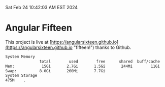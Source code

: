 Sat Feb 24 10:42:03 AM EST 2024

# Angular Fifteen


This project is live at [https://angularsixteen.github.io](https://angularsixteen.github.io "fifteen!") thanks to Github.

```bash
System Memory
               total        used        free      shared  buff/cache   available
Mem:            15Gi       2.7Gi       1.5Gi       244Mi        11Gi        12Gi
Swap:          8.0Gi       260Mi       7.7Gi
System Storage
475M	.
```
```bash
